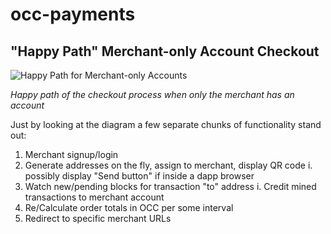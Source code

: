 # occ-payments

## "Happy Path" Merchant-only Account Checkout

![Happy Path for Merchant-only Accounts](../diagrams/payment_gateway_usecase.png)

_Happy path of the checkout process when only the merchant has an account_

Just by looking at the diagram a few separate chunks of functionality stand out:

1. Merchant signup/login
2. Generate addresses on the fly, assign to merchant, display QR code
  i. possibly display "Send button" if inside a dapp browser
3. Watch new/pending blocks for transaction "to" address
  i. Credit mined transactions to merchant account
4. Re/Calculate order totals in OCC per some interval
5. Redirect to specific merchant URLs
